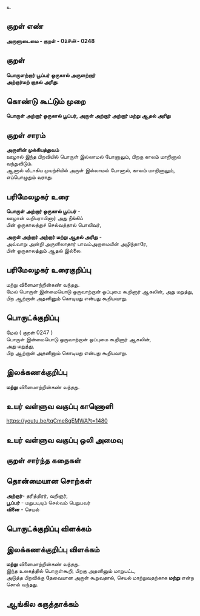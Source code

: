 உ

## குறள் எண் 

**அருளுடைமை - குறள் - 0௨௪௮ - 0248**  

## குறள் 

**பொருளற்றார் பூப்பர் ஒருகால் அருளற்றார்  
அற்றார்மற் றாதல் அரிது.**

## கொண்டு கூட்டும் முறை

**பொருள் அற்றார் ஒருகால் பூப்பர், அருள் அற்றார் அற்றார் மற்று ஆதல் அரிது**  

## குறள் சாரம்   

**அருளின் முக்கியத்துவம்**  
ஊழால் இந்த பிறவியில் பொருள் இல்லாமல் போனாலும், பிறகு காலம் மாறினால் வந்துவிடும்.  
ஆனால் வீடாகிய முயற்சியில் அருள் இல்லாமல் போனால், காலம் மாறினாலும், எப்பொழுதும் வராது. 

## பரிமேலழகர் உரை

**பொருள் அற்றார் ஒருகால் பூப்பர்** -  
ஊழான் வறியராயினார் அது நீங்கிப்  
பின் ஒருகாலத்துச் செல்வத்தால் பொலிவர்,  

**அருள் அற்றார் அற்றார் மற்று ஆதல் அரிது** -  
அவ்வாறு அன்றி அருளிலாதார் பாவம்அறாமையின் அழிந்தாரே,  
பின் ஒருகாலத்தும் ஆதல் இல்லை.  

## பரிமேலழகர் உரைகுறிப்பு   

மற்று வினைமாற்றின்கண் வந்தது.  
மேல் பொருள் இன்மையொடு ஒருவாற்றான் ஒப்புமை கூறினார் ஆகலின், அது மறுத்து, பிற ஆற்றான் அதனினும் கொடியது என்பது கூறியவாறு.  

## பொருட்க்குறிப்பு 

மேல் ( குறள் 0247 )  
பொருள் இன்மையொடு ஒருவாற்றான் ஒப்புமை கூறினார் ஆகலின்,  
அது மறுத்து,  
பிற ஆற்றான் அதனினும் கொடியது என்பது கூறியவாறு.  

## இலக்கணக்குறிப்பு  

**மற்று** வினைமாற்றின்கண் வந்தது.  

## உயர் வள்ளுவ வகுப்பு காணொளி

https://youtu.be/tqCme8gEMWA?t=1480

## உயர் வள்ளுவ வகுப்பு ஒலி அமைவு 

 
## குறள் சார்ந்த கதைகள் 


## தொன்மையான சொற்கள்

**அற்றார்**- தரித்திரர், வறிஞர்,   
**பூப்பர்** - மறுபடியும் செல்வம் பெறுபவர்  
**வினை** - செயல் 

## பொருட்க்குறிப்பு விளக்கம்


## இலக்கணக்குறிப்பு விளக்கம்

**மற்று** வினைமாற்றின்கண் வந்தது.  
இந்த உலகத்தில் பொருள்கூறி, பிறகு அதனினும் மாறுபட்ட,    
அடுத்த பிறவிக்கு தேவையான அருள் கூறுவதால், செயல் மாற்றுவதற்காக **மற்று** என்ற சொல் வந்தது.  

## ஆங்கில கருத்தாக்கம் 


